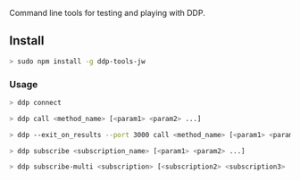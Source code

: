 Command line tools for testing and playing with DDP.

## Install

```bash
> sudo npm install -g ddp-tools-jw
```

### Usage

```bash
> ddp connect
```

```bash
> ddp call <method_name> [<param1> <param2> ...]
```

```bash
> ddp --exit_on_results --port 3000 call <method_name> [<param1> <param2> ...]
```

```bash
> ddp subscribe <subscription_name> [<param1> <param2> ...]
```


```bash
> ddp subscribe-multi <subscription> [<subscription2> <subscription3> ...]
```
